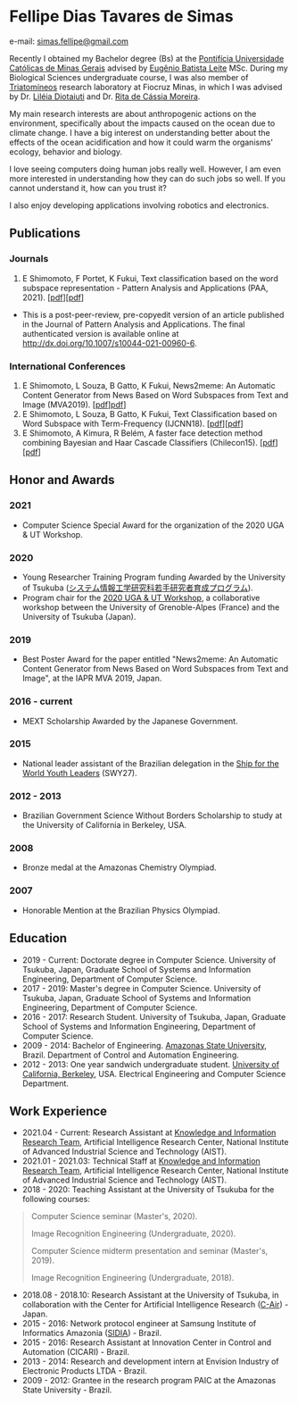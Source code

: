 # Fellipe Dias Tavares de Simas

e-mail: simas.fellipe@gmail.com

Recently I obtained my Bachelor degree (Bs) at the [Pontifícia Universidade Católicas de Minas Gerais](https://www.pucminas.br/destaques/Paginas/default.aspx) advised by [Eugênio Batista Leite](https://www.linkedin.com/in/eug%C3%AAnio-batista-leite-4310b670/) MSc. During my Biological Sciences undergraduate course, I was also member of [Triatomíneos](http://www.cpqrr.fiocruz.br/pg/pesquisa/grupos-de-pesquisa/22-2/) research laboratory at Fiocruz Minas, in which I was advised by Dr. [Liléia Diotaiuti](https://www.researchgate.net/profile/Lileia-Diotaiuti) and Dr. [Rita de Cássia Moreira](http://www.cpqrr.fiocruz.br/pg/team_member/rita-de-cassia-moreira-de-souza-2/).

My main research interests are about anthropogenic actions on the environment, specifically about the impacts caused on the ocean due to climate change. I have a big interest on understanding better about the effects of the ocean acidification and how it could warm the organisms' ecology, behavior and biology.  

I love seeing computers doing human jobs really well. However, I am even more interested in understanding how they can do such jobs so well. If you cannot understand it, how can you trust it?

I also enjoy developing applications involving robotics and electronics.

## Publications

### Journals
1. E Shimomoto, F Portet, K Fukui, Text classification based on the word subspace representation - Pattern Analysis and Applications (PAA, 2021). [[pdf](https://www.researchgate.net/publication/350020381_Text_classification_based_on_the_word_subspace_representation)][[pdf](https://drive.google.com/file/d/1oB5qLfs1TbhQrNRM7q-KdEmtPvXVdgrZ/view)]
* This is a post-peer-review, pre-copyedit version of an article published in the Journal of Pattern Analysis and Applications. The final authenticated version is available online at http://dx.doi.org/10.1007/s10044-021-00960-6.

### International Conferences
1. E Shimomoto, L Souza, B Gatto, K Fukui, News2meme: An Automatic Content Generator from News Based on Word Subspaces from Text and Image (MVA2019). [[pdf](https://www.researchgate.net/publication/333105226_News2meme_An_Automatic_Content_Generator_from_News_Based_on_Word_Subspaces_from_Text_and_Image)][pdf](http://www.mva-org.jp/Proceedings/2019/papers/05-14.pdf)]
2. E Shimomoto, L Souza, B Gatto, K Fukui, Text Classification based on Word Subspace with Term-Frequency (IJCNN18). [[pdf](https://arxiv.org/abs/1806.03125)][[pdf](https://ieeexplore.ieee.org/abstract/document/8489458)]
3. E Shimomoto, A Kimura, R Belém, A faster face detection method combining Bayesian and Haar Cascade Classifiers (Chilecon15). [[pdf](https://ieeexplore.ieee.org/document/7400344)][[pdf](https://www.researchgate.net/publication/304408380_A_faster_face_detection_method_combining_Bayesian_and_Haar_Cascade_Classifiers)]

## Honor and Awards
### 2021
- Computer Science Special Award for the organization of the 2020 UGA & UT Workshop.

### 2020
- Young Researcher Training Program funding Awarded by the University of Tsukuba ([システム情報工学研究科若手研究者育成プログラム](https://www.sie.tsukuba.ac.jp/edu/re_program/)).
- Program chair for the [2020 UGA & UT Workshop](https://uga-ut-ws.github.io/index.html), a collaborative workshop between the University of Grenoble-Alpes (France) and the University of Tsukuba (Japan).

### 2019
- Best Poster Award for the paper entitled "News2meme: An Automatic Content Generator from News Based on Word Subspaces from Text and Image", at the IAPR MVA 2019, Japan.

### 2016 - current
- MEXT Scholarship Awarded by the Japanese Government. 
 
### 2015
- National leader assistant of the Brazilian delegation in the [Ship for the World Youth Leaders](http://www.swyaabrasil.org) (SWY27).

### 2012 - 2013
- Brazilian Government Science Without Borders Scholarship to study at the University of California in Berkeley, USA. 

### 2008
- Bronze medal at the Amazonas Chemistry Olympiad.

### 2007
- Honorable Mention at the Brazilian Physics Olympiad.

## Education
- 2019 - Current: Doctorate degree in Computer Science. University of Tsukuba, Japan, Graduate School of Systems and Information Engineering, Department of Computer Science. 
- 2017 - 2019: Master's degree in Computer Science. University of Tsukuba, Japan, Graduate School of Systems and Information Engineering, Department of Computer Science. 
- 2016 - 2017: Research Student. University of Tsukuba, Japan, Graduate School of Systems and Information Engineering, Department of Computer Science. 
- 2009 - 2014:  Bachelor of Engineering. [Amazonas State University](http://www1.uea.edu.br), Brazil. Department of Control and Automation Engineering.
- 2012 - 2013: One year sandwich undergraduate student. [University of California, Berkeley](https://www.berkeley.edu), USA. Electrical Engineering and Computer Science Department.

## Work Experience
- 2021.04 - Current: Research Assistant at [Knowledge and Information Research Team](https://www.airc.aist.go.jp/en/kirt/), Artificial Intelligence Research Center, National Institute of Advanced Industrial Science and Technology (AIST).
- 2021.01 - 2021.03: Technical Staff at [Knowledge and Information Research Team](https://www.airc.aist.go.jp/en/kirt/), Artificial Intelligence Research Center, National Institute of Advanced Industrial Science and Technology (AIST).
- 2018 - 2020: Teaching Assistant at the University of Tsukuba for the following courses:
>
> Computer Science seminar (Master's, 2020).
>
> Image Recognition Engineering (Undergraduate, 2020).
>
> Computer Science midterm presentation and seminar (Master's, 2019).
>
>  Image Recognition Engineering (Undergraduate, 2018).

- 2018.08 - 2018.10:  Research Assistant at the University of Tsukuba, in collaboration with the Center for Artificial Intelligence Research ([C-Air](https://air.tsukuba.ac.jp/en/)) - Japan.
- 2015 - 2016: Network protocol engineer at Samsung Institute of Informatics Amazonia ([SIDIA](https://www.sidia.com)) - Brazil.
- 2015 - 2016: Research Assistant at Innovation Center in Control and Automation (CICARI) - Brazil.
- 2013 - 2014: Research and development intern at Envision Industry of Electronic Products LTDA - Brazil.
- 2009 - 2012:  Grantee in the research program PAIC at the Amazonas State University - Brazil.
